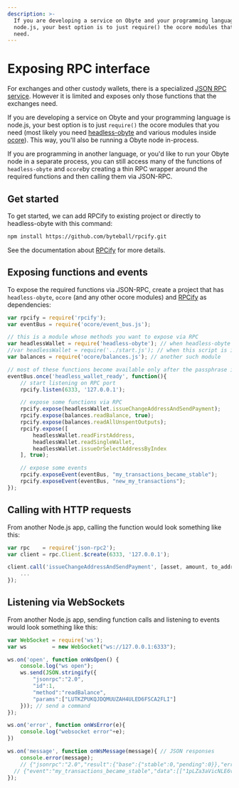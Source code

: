 ```yaml
---
description: >-
  If you are developing a service on Obyte and your programming language is
  node.js, your best option is to just require() the ocore modules that you
  need.
---
```


# Exposing RPC interface

For exchanges and other custody wallets, there is a specialized [JSON RPC service](running-rpc-service.md). However it is limited and exposes only those functions that the exchanges need.

If you are developing a service on Obyte and your programming language is node.js, your best option is to just `require()` the ocore modules that you need \(most likely you need [headless-obyte](https://github.com/byteball/headless-byteball) and various modules inside [ocore](https://github.com/byteball/byteballcore)\). This way, you'll also be running a Obyte node in-process.

If you are programming in another language, or you'd like to run your Obyte node in a separate process, you can still access many of the functions of `headless-obyte` and `ocore`by creating a thin RPC wrapper around the required functions and then calling them via JSON-RPC.

## Get started

To get started, we can add RPCify to existing project or directly to headless-obyte with this command:

```bash
npm install https://github.com/byteball/rpcify.git
```

See the documentation about [RPCify](https://github.com/byteball/rpcify) for more details.

## Exposing functions and events

To expose the required functions via JSON-RPC, create a project that has `headless-obyte`, `ocore` \(and any other ocore modules\) and [RPCify](https://github.com/byteball/rpcify) as dependencies:

```javascript
var rpcify = require('rpcify');
var eventBus = require('ocore/event_bus.js');

// this is a module whose methods you want to expose via RPC
var headlessWallet = require('headless-obyte'); // when headless-obyte is dependency of your project
//var headlessWallet = require('../start.js'); // when this script is in headless-obyte tools folder
var balances = require('ocore/balances.js'); // another such module

// most of these functions become available only after the passphrase is entered
eventBus.once('headless_wallet_ready', function(){
	// start listening on RPC port
	rpcify.listen(6333, '127.0.0.1');

	// expose some functions via RPC
	rpcify.expose(headlessWallet.issueChangeAddressAndSendPayment);
	rpcify.expose(balances.readBalance, true);
	rpcify.expose(balances.readAllUnspentOutputs);
	rpcify.expose([
		headlessWallet.readFirstAddress,
		headlessWallet.readSingleWallet,
		headlessWallet.issueOrSelectAddressByIndex
	], true);

	// expose some events 
	rpcify.exposeEvent(eventBus, "my_transactions_became_stable");
	rpcify.exposeEvent(eventBus, "new_my_transactions");
});
```

## Calling with HTTP requests

From another Node.js app, calling the function would look something like this:

```javascript
var rpc    = require('json-rpc2');
var client = rpc.Client.$create(6333, '127.0.0.1');

client.call('issueChangeAddressAndSendPayment', [asset, amount, to_address, device_address], function(err, unit) {
    ...
});
```

## Listening via WebSockets

From another Node.js app, sending function calls and listening to events would look something like this:

```javascript
var WebSocket = require('ws');
var ws        = new WebSocket("ws://127.0.0.1:6333");

ws.on('open', function onWsOpen() {
	console.log("ws open");
	ws.send(JSON.stringify({
		"jsonrpc":"2.0",
		"id":1,
		"method":"readBalance",
		"params":["LUTKZPUKQJDQMUUZAH4ULED6FSCA2FLI"]
	})); // send a command
});

ws.on('error', function onWsError(e){
	console.log("websocket error"+e);
})

ws.on('message', function onWsMessage(message){ // JSON responses
	console.error(message);
	// {"jsonrpc":"2.0","result":{"base":{"stable":0,"pending":0}},"error":null,"id":1} // response to readBalance
  // {"event":"my_transactions_became_stable","data":[["1pLZa3aVicNLE6vcClG2IvBe+tO0V7kDsxuzQCGlGuQ="]]} // event my_transactions_became_stable
});
```

